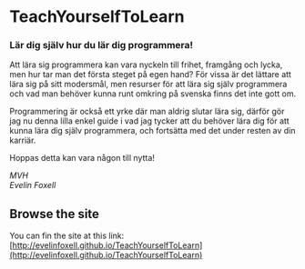 # TeachYourselfToLearn

### Lär dig själv hur du lär dig programmera!

Att lära sig programmera kan vara nyckeln till frihet, framgång och lycka, 
men hur tar man det första steget på egen hand? För vissa är det lättare
att lära sig på sitt modersmål, men resurser för att lära sig själv
programmera och vad man behöver kunna runt omkring på svenska finns det
inte gott om.

Programmering är också ett yrke där man aldrig slutar lära sig, därför
gör jag nu denna lilla enkel guide i vad jag tycker att du behöver lära 
dig för att kunna lära dig själv programmera, och fortsätta med det under
resten av din karriär.

Hoppas detta kan vara någon till nytta!

_MVH_<br>
_Evelin Foxell_

## Browse the site

You can fin the site at this link: [http://evelinfoxell.github.io/TeachYourselfToLearn](http://evelinfoxell.github.io/TeachYourselfToLearn)
